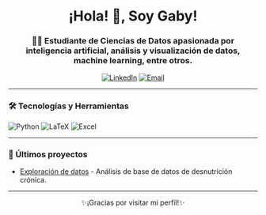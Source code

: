 <h1 align="center">¡Hola! 👋, Soy Gaby!</h1>
<h3 align="center">👨‍💻 Estudiante de Ciencias de Datos apasionada por inteligencia artificial, análisis y visualización de datos, machine learning, entre otros.</h3>

<p align="center">
  <a href="https://www.linkedin.com/in/gabriela-c%C3%A1rdenas-a04086301?lipi=urn%3Ali%3Apage%3Ad_flagship3_profile_view_base_contact_details%3B5EfaWFxYTau1C5Xt7ZfHzA%3D%3D" target="_blank"><img src="https://img.shields.io/badge/LinkedIn-%230077B5.svg?style=for-the-badge&logo=linkedin&logoColor=white" alt="LinkedIn"/></a>
  <a href="mailto:gaby.01221@gmail.com"><img src="https://img.shields.io/badge/Email-D14836?style=for-the-badge&logo=gmail&logoColor=white" alt="Email"></a>
</p>

---

### 🛠️ Tecnologías y Herramientas
<p>
  <img src="https://img.shields.io/badge/Python-3776AB?style=for-the-badge&logo=python&logoColor=white" alt="Python"/>
  <img src="https://img.shields.io/badge/LaTeX-008080?style=for-the-badge&logo=latex&logoColor=white" alt="LaTeX"/>
  <img src="https://img.shields.io/badge/Excel-217346?style=for-the-badge&logo=microsoft-excel&logoColor=white" alt="Excel"/>
</p>

---

### 📝 Últimos proyectos
- [Exploración de datos](https://github.com/gabycardenas1/Curso_Python) - Análisis de base de datos de desnutrición crónica.


---

<p align="center">✨¡Gracias por visitar mi perfil!✨</p>

